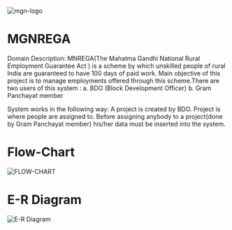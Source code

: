 ![mgn-logo](https://user-images.githubusercontent.com/105916453/213925071-0267bc6f-f65b-415a-818e-183a3bfae0e9.png)


<h1> MGNREGA </h1>


Domain Description:
        MNREGA(The Mahatma Gandhi National Rural Employment Guarantee Act ) is a scheme by which unskilled people of rural India are guaranteed to have 100 days of paid     work. Main objective of this project is to manage employments offered through this scheme.There are two users of this system : 
 a. BDO (Block Development Officer) 
 b. Gram Panchayat member

System works in the following way:
A project is created by BDO. Project is where people are assigned to. Before assigning anybody to a project(done by Gram Panchayat member) his/her data must be inserted into the system.

<h1>Flow-Chart</h1>

![FLOW-CHART](https://user-images.githubusercontent.com/105916453/217176651-7f033ef5-110c-4e85-a3fd-bd4f471a0a89.jpeg)

<h1>E-R Diagram</h1>

![E-R Diagram](https://user-images.githubusercontent.com/105916453/213925163-2f7a8759-684b-42fe-aa86-b690e84f330a.png)
